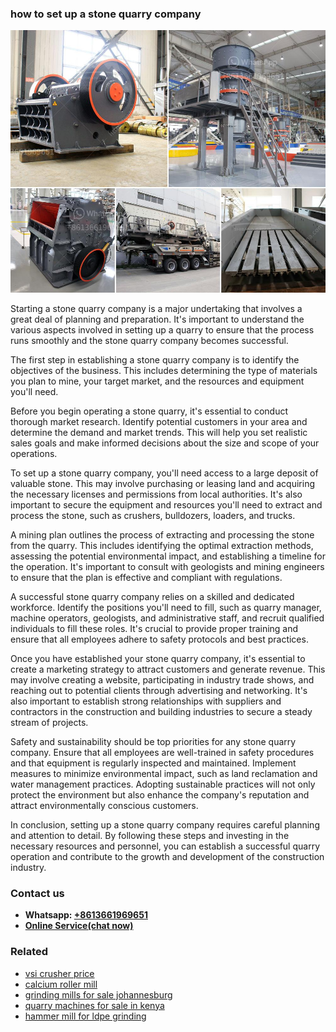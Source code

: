<h3>how to set up a stone quarry company</h3><img src='1702953321.jpg' alt=''><p>Starting a stone quarry company is a major undertaking that involves a great deal of planning and preparation. It's important to understand the various aspects involved in setting up a quarry to ensure that the process runs smoothly and the stone quarry company becomes successful.</p><p>The first step in establishing a stone quarry company is to identify the objectives of the business. This includes determining the type of materials you plan to mine, your target market, and the resources and equipment you'll need.</p><p>Before you begin operating a stone quarry, it's essential to conduct thorough market research. Identify potential customers in your area and determine the demand and market trends. This will help you set realistic sales goals and make informed decisions about the size and scope of your operations.</p><p>To set up a stone quarry company, you'll need access to a large deposit of valuable stone. This may involve purchasing or leasing land and acquiring the necessary licenses and permissions from local authorities. It's also important to secure the equipment and resources you'll need to extract and process the stone, such as crushers, bulldozers, loaders, and trucks.</p><p>A mining plan outlines the process of extracting and processing the stone from the quarry. This includes identifying the optimal extraction methods, assessing the potential environmental impact, and establishing a timeline for the operation. It's important to consult with geologists and mining engineers to ensure that the plan is effective and compliant with regulations.</p><p>A successful stone quarry company relies on a skilled and dedicated workforce. Identify the positions you'll need to fill, such as quarry manager, machine operators, geologists, and administrative staff, and recruit qualified individuals to fill these roles. It's crucial to provide proper training and ensure that all employees adhere to safety protocols and best practices.</p><p>Once you have established your stone quarry company, it's essential to create a marketing strategy to attract customers and generate revenue. This may involve creating a website, participating in industry trade shows, and reaching out to potential clients through advertising and networking. It's also important to establish strong relationships with suppliers and contractors in the construction and building industries to secure a steady stream of projects.</p><p>Safety and sustainability should be top priorities for any stone quarry company. Ensure that all employees are well-trained in safety procedures and that equipment is regularly inspected and maintained. Implement measures to minimize environmental impact, such as land reclamation and water management practices. Adopting sustainable practices will not only protect the environment but also enhance the company's reputation and attract environmentally conscious customers.</p><p>In conclusion, setting up a stone quarry company requires careful planning and attention to detail. By following these steps and investing in the necessary resources and personnel, you can establish a successful quarry operation and contribute to the growth and development of the construction industry.</p><h3>Contact us</h3><ul><li><strong>Whatsapp:&nbsp;<a href="https://wa.me/8613661969651">+8613661969651</a></strong></li><li><a href="https://swt.shibang-china.com/?git&amp;zhl&amp;how to set up a stone quarry company"><strong>Online Service(chat now)</strong></a></li></ul><h3>Related</h3><ul><li><a href='vsi crusher price.md'>vsi crusher price</a></li><li><a href='calcium roller mill.md'>calcium roller mill</a></li><li><a href='grinding mills for sale johannesburg.md'>grinding mills for sale johannesburg</a></li><li><a href='quarry machines for sale in kenya.md'>quarry machines for sale in kenya</a></li><li><a href='hammer mill for ldpe grinding.md'>hammer mill for ldpe grinding</a></li></ul>